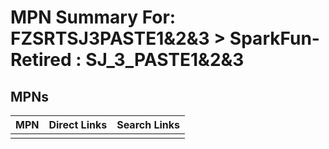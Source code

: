 



# MPN Summary For: FZSRTSJ3PASTE1&AMP;2&AMP;3 > SparkFun-Retired : SJ_3_PASTE1&amp;2&amp;3

## MPNs
  

|MPN|Direct Links|Search Links|
| :--- | :--- | :--- |
||||
